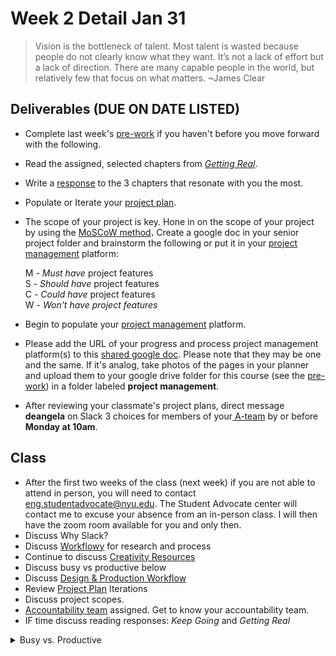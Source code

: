 # Week 2 Detail Jan 31

> Vision is the bottleneck of talent. Most talent is wasted because people do not clearly know what they want. It’s not a lack of effort but a lack of direction. There are many capable people in the world, but relatively few that focus on what matters. \~James Clear

## Deliverables (DUE ON DATE LISTED)

* Complete last week's [pre-work](../pre-work.md) if you haven't before you move forward with the following.
* Read the assigned, selected chapters from [_Getting Real_](../assignments/getting-real-readings.md).&#x20;
* Write a [response](../assignments/responses.md) to the 3 chapters that resonate with you the most.
* Populate or Iterate your [project plan](../assignments/project\_plan/).
*   The scope of your project is key. Hone in on the scope of your project by using the [MoSCoW method](https://en.wikipedia.org/wiki/MoSCoW\_method)**.** Create a google doc in your senior project folder and brainstorm the following or put it in your [project management](../assignments/website.md) platform:

    M - _Must have_ project features\
    S - _Should have_ project features\
    C - _Could have_ project features\
    W - _Won't have project features_
* Begin to populate your [project management](../assignments/website.md) platform.&#x20;
* Please add the URL of your progress and process project management platform(s) to this [shared google doc](https://docs.google.com/document/d/1elrWEXkkqw9J00IAxHJVk38GcK-rxs0C\_QGn\_0UWCzU/edit). Please note that they may be one and the same. If it's analog, take photos of the pages in your planner and upload them to your google drive folder for this course (see the [pre-work](../pre-work.md)) in a folder labeled **project management**.
* After reviewing your classmate's project plans, direct message **deangela** on Slack 3 choices for members of your[ A-team](../assignments/accountability\_partner.md) by or before **Monday at 10am**.

## Class

* After the first two weeks of the class (next week) if you are not able to attend in person, you will need to contact [eng.studentadvocate@nyu.edu](mailto:eng.studentadvocate@nyu.edu). The Student Advocate center will contact me to excuse your absence from an in-person class. I will then have the zoom room available for you and only then.
* Discuss Why Slack?
* Discuss [Workflowy](https://workflowy.com) for research and process
* Continue to discuss [Creativity Resources](../resources/creativity-resources.md)
* Discuss busy vs productive below
* Discuss [Design & Production Workflow](../resources/design-and-production-workflow.md)
* Review [Project Plan](../assignments/project\_plan/) Iterations&#x20;
* Discuss project scopes.
* [Accountability team](../assignments/accountability\_partner.md) assigned. Get to know your accountability team.
* IF time discuss reading responses: _Keep Going_ and _Getting Real_

<details>

<summary>Busy vs. Productive</summary>

Being productive does not mean working 24/7. It means working effectively within the shortest amount of time.

* Being busy feels urgent. Being productive feels effective.
* Being busy is frantic and multitasking. Being productive is focused.
* Being busy is working harder. Being productive is working smarter.
* **Being busy is fueled by perfectionism. Being productive is fueled by purpose.**
* **Being busy says yes quickly and takes on more than one can handle. Being productive thinks carefully before taking on more tasks.**
* **Being busy talks about the little time they have. Being productive makes time for what is important.**

_Source: Nawal Mustafa, @_[_TheBrainCoach_](https://www.instagram.com/thebraincoach) __&#x20;

</details>



